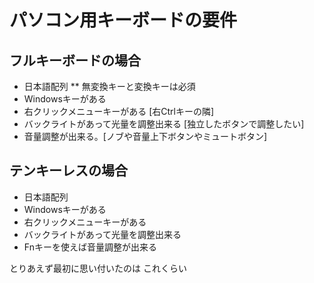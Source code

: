 # パソコン用キーボードの要件
## フルキーボードの場合
* 日本語配列
** 無変換キーと変換キーは必須 
* Windowsキーがある
* 右クリックメニューキーがある [右Ctrlキーの隣]
* バックライトがあって光量を調整出来る [独立したボタンで調整したい]
* 音量調整が出来る。[ノブや音量上下ボタンやミュートボタン]

## テンキーレスの場合
* 日本語配列
* Windowsキーがある
* 右クリックメニューキーがある
* バックライトがあって光量を調整出来る
* Fnキーを使えば音量調整が出来る

とりあえず最初に思い付いたのは これくらい
